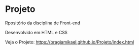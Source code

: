 # Projeto

Rpositório da disciplina de Front-end

Desenvolvido em HTML e CSS

Veja o Projeto: https://bragiamikael.github.io/Projeto/index.html

